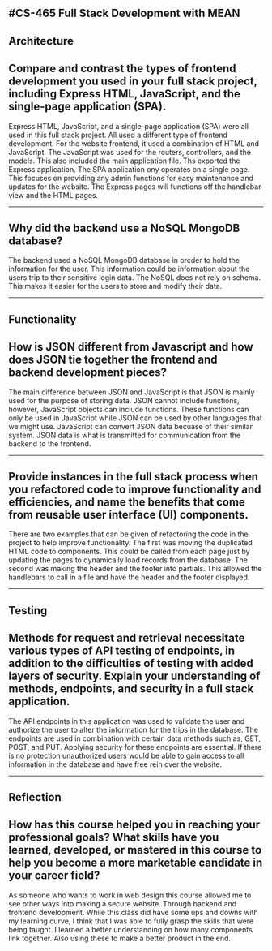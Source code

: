 #CS-465 Full Stack Development with MEAN
------------------------------------------------------------------------------------------------------------------------------------------------------------------------
Architecture
------------------------------------------------------------------------------------------------------------------------------------------------------------------------
Compare and contrast the types of frontend development you used in your full stack project, including Express HTML, JavaScript, and the single-page application (SPA).
------------------------------------------------------------------------------------------------------------------------------------------------------------------------

Express HTML, JavaScript, and a single-page application (SPA) were all used in this full stack project. All used a different type of frontend development. For the
website frontend, it used a combination of HTML and JavaScript. The JavaScript was used for the routers, controllers, and the models. This also included the main
application file. Ths exported the Express application. The SPA application ony operates on a single page. This focuses on providing any admin functions for easy
maintenance and updates for the website. The Express pages will functions off the handlebar view and the HTML pages.

------------------------------------------------------------------------------------------------------------------------------------------------------------------------
Why did the backend use a NoSQL MongoDB database?
------------------------------------------------------------------------------------------------------------------------------------------------------------------------

The backend used a NoSQL MongoDB database in orcder to hold the information for the user. This information could be information about the users trip to their sensitive
login data. The NoSQL does not rely on schema. This makes it easier for the users to store and modify their data.

------------------------------------------------------------------------------------------------------------------------------------------------------------------------
Functionality
------------------------------------------------------------------------------------------------------------------------------------------------------------------------
How is JSON different from Javascript and how does JSON tie together the frontend and backend development pieces?
------------------------------------------------------------------------------------------------------------------------------------------------------------------------

The main difference between JSON and JavaScript is that JSON is mainly used for the purpose of storing data. JSON cannot include functions, however, JavaScript objects
can include functions. These functions can only be used in JavaScript while JSON can be used by other languages that we might use. JavaScript can convert JSON data
becuase of their similar system. JSON data is what is transmitted for communication from the backend to the frontend.

------------------------------------------------------------------------------------------------------------------------------------------------------------------------
Provide instances in the full stack process when you refactored code to improve functionality and efficiencies, and name the benefits that come from reusable user 
interface (UI) components.
------------------------------------------------------------------------------------------------------------------------------------------------------------------------

There are two examples that can be given of refactoring the code in the project to help improve functionality. The first was moving the duplicated HTML code to 
components. This could be called from each page just by updating the pages to dynamically load records from the database. The second was making the header and the 
footer into partials. This allowed the handlebars to call in a file and have the header and the footer displayed.

------------------------------------------------------------------------------------------------------------------------------------------------------------------------
Testing
------------------------------------------------------------------------------------------------------------------------------------------------------------------------
Methods for request and retrieval necessitate various types of API testing of endpoints, in addition to the difficulties of testing with added layers of security. 
Explain your understanding of methods, endpoints, and security in a full stack application.
------------------------------------------------------------------------------------------------------------------------------------------------------------------------

The API endpoints in this application was used to validate the user and authorize the user to alter the information for the trips in the database. The endpoints are
used in combination with certain data methods such as, GET, POST, and PUT. Applying security for these endpoints are essential. If there is no protection unauthorized
users would be able to gain access to all information in the database and have free rein over the website.

------------------------------------------------------------------------------------------------------------------------------------------------------------------------
Reflection
------------------------------------------------------------------------------------------------------------------------------------------------------------------------
How has this course helped you in reaching your professional goals? What skills have you learned, developed, or mastered in this course to help you become a more 
marketable candidate in your career field?
------------------------------------------------------------------------------------------------------------------------------------------------------------------------

As someone who wants to work in web design this course allowed me to see other ways into making a secure website. Through backend and frontend development. While this
class did have some ups and downs with my learning curve, I think that I was able to fully grasp the skills that were being taught. I learned a better understanding on
how many components link together. Also using these to make a better product in the end. 
